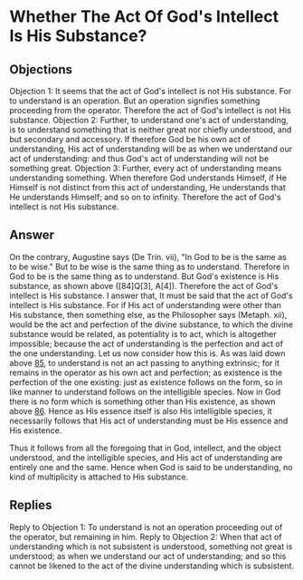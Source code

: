 # Whether The Act Of God's Intellect Is His Substance?
## Objections
Objection 1: It seems that the act of God's intellect is not His substance. For to understand is an operation. But an operation signifies something proceeding from the operator. Therefore the act of God's intellect is not His substance.
Objection 2: Further, to understand one's act of understanding, is to understand something that is neither great nor chiefly understood, and but secondary and accessory. If therefore God be his own act of understanding, His act of understanding will be as when we understand our act of understanding: and thus God's act of understanding will not be something great.
Objection 3: Further, every act of understanding means understanding something. When therefore God understands Himself, if He Himself is not distinct from this act of understanding, He understands that He understands Himself; and so on to infinity. Therefore the act of God's intellect is not His substance.
## Answer
On the contrary, Augustine says (De Trin. vii), "In God to be is the same as to be wise." But to be wise is the same thing as to understand. Therefore in God to be is the same thing as to understand. But God's existence is His substance, as shown above ([84]Q[3], A[4]). Therefore the act of God's intellect is His substance.
I answer that, It must be said that the act of God's intellect is His substance. For if His act of understanding were other than His substance, then something else, as the Philosopher says (Metaph. xii), would be the act and perfection of the divine substance, to which the divine substance would be related, as potentiality is to act, which is altogether impossible; because the act of understanding is the perfection and act of the one understanding. Let us now consider how this is. As was laid down above [85](A[2]), to understand is not an act passing to anything extrinsic; for it remains in the operator as his own act and perfection; as existence is the perfection of the one existing: just as existence follows on the form, so in like manner to understand follows on the intelligible species. Now in God there is no form which is something other than His existence, as shown above [86](Q[3]). Hence as His essence itself is also His intelligible species, it necessarily follows that His act of understanding must be His essence and His existence.

Thus it follows from all the foregoing that in God, intellect, and the object understood, and the intelligible species, and His act of understanding are entirely one and the same. Hence when God is said to be understanding, no kind of multiplicity is attached to His substance.
## Replies
Reply to Objection 1: To understand is not an operation proceeding out of the operator, but remaining in him.
Reply to Objection 2: When that act of understanding which is not subsistent is understood, something not great is understood; as when we understand our act of understanding; and so this cannot be likened to the act of the divine understanding which is subsistent.